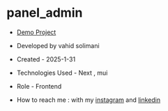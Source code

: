 # panel_admin


- [Demo Project](https://paneladmin-2sfr.vercel.app/home)

- Developed by vahid solimani

- Created - 2025-1-31

- Technologies Used - Next , mui 

- Role - Frontend

- How to reach me : with my [instagram](https://instagram.com/vahidsolimani.dev) and [linkedin](https://www.linkedin.com/in/vahid-solimani-33403a333?utm_source=share&utm_campaign=share_via&utm_content=profile&utm_medium=android_app)
